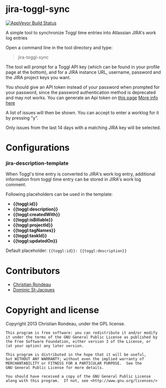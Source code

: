 jira-toggl-sync
===============

[![AppVeyor Build Status](https://ci.appveyor.com/api/projects/status/fg2po52e24qj2bc9?svg=true)](https://ci.appveyor.com/project/christianrondeau/jira-toggl-sync)

A simple tool to synchronize Toggl time entries into Atlassian JIRA's work log entries

Open a command line in the tool directory and type:

> jira-toggl-sync

The tool will prompt for a Toggl API key (which can be found in your profile page at the bottom), and for a JIRA instance URL, username, password and the JIRA project keys you want.

You should give an API token instead of your password when prompted for your password, since the password authentication method is deprecated and may not works. You can generate an Api token on [this page](https://id.atlassian.com/manage/api-tokens) [More info here](https://confluence.atlassian.com/cloud/api-tokens-938839638.html)

A list of issues will then be shown. You can accept to enter a worklog for it by pressing "y".

Only issues from the last 14 days with a matching JIRA key will be selected.

Configurations
============
### jira-description-template
When Toggl's time entry is converted to JIRA's work log entry, additional information from toggl time entry can be stored in JIRA's work log comment.

Following placeholders can be used in the template:
- **{{toggl:id}}**
- **{{toggl:description}}**
- **{{toggl:createdWith}}**
- **{{toggl:isBillable}}**
- **{{toggl:projectId}}**
- **{{toggl:tagNames}}**
- **{{toggl:taskId}}**
- **{{toggl:updatedOn}}**

Default placeholder: `{{toggl:id}}: {{toggl:description}}`

Contributors
============

* [Christian Rondeau](https://github.com/christianrondeau)
* [Dominic St-Jacques](https://github.com/dstj)

Copyright and license
=====================

Copyright 2013 Christian Rondeau, under the GPL license.

    This program is free software: you can redistribute it and/or modify
    it under the terms of the GNU General Public License as published by
    the Free Software Foundation, either version 3 of the License, or
    (at your option) any later version.

    This program is distributed in the hope that it will be useful,
    but WITHOUT ANY WARRANTY; without even the implied warranty of
    MERCHANTABILITY or FITNESS FOR A PARTICULAR PURPOSE.  See the
    GNU General Public License for more details.

    You should have received a copy of the GNU General Public License
    along with this program.  If not, see <http://www.gnu.org/licenses/>
